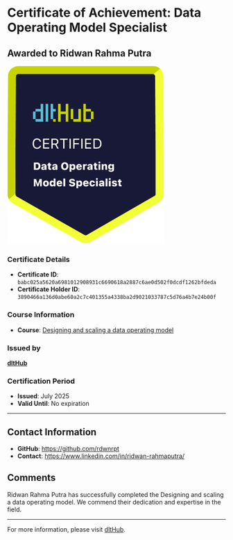 
# Certificate of Achievement: Data Operating Model Specialist

## Awarded to **Ridwan Rahma Putra**

![Course Image](../badges/Data_Op_Model_Spec.png)

### Certificate Details
- **Certificate ID**: `babc025a5620a6981012908931c6690618a2887c6ae0d502f0dcdf1262bfdeda`
- **Certificate Holder ID**: `3890466a136d0abe60a2c7c401355a4338ba2d9021033787c5d76a4b7e24b00f`

### Course Information
- **Course**: [Designing and scaling a data operating model](https://www.youtube.com/live/CMXm-7x0290)

### Issued by
[**dltHub**](https://dlthub.com/) 

### Certification Period
- **Issued**: July 2025
- **Valid Until**: No expiration

---

## Contact Information
- **GitHub**: https://github.com/rdwnrpt
- **Contact**: https://www.linkedin.com/in/ridwan-rahmaputra/

## Comments
Ridwan Rahma Putra has successfully completed the Designing and scaling a data operating model. We commend their dedication and expertise in the field.

---

For more information, please visit [dltHub](https://dlthub.com/).
    